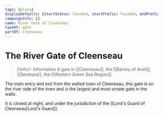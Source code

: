 ```yaml
---
tags: [place]
displayDefaults: {startStatus: founded, startPrefix: founded, endPrefix: destroyed, endStatus: destroyed}
campaignInfo: []
name: River Gate of Cleenseau
typeOf: gate
partOf: Cleenseau
---
```

# The River Gate of Cleenseau
>[!info]+ Information
> A  gate in [[Cleenseau]], the [[Barony of Aveil]], [[Sembara]], the [[Western Green Sea Region]]

The main entry and exit from the walled town of Cleenseau, this gate is on the river side of the town and is the largest and most ornate gate in the walls.

It is closed at night, and under the jurisdiction of the [[Lord's Guard of Cleenseau|Lord's Guard]]. 